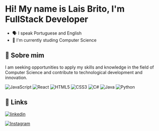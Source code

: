 

#  Hi! My name is Lais Brito, I'm FullStack Developer 

  - 🗣️ I speak Portuguese and English 
  - 🧠 I'm currently studing Computer Science


## 🚀 Sobre mim
 I am seeking opportunities to apply my skills and knowledge in the field of Computer Science and contribute to technological development and innovation.

![JavaScript](https://img.shields.io/badge/JavaScript-000?style=for-the-badge&logo=javascript)
![React](https://img.shields.io/badge/React-000?style=for-the-badge&logo=react)
![HTML5](https://img.shields.io/badge/HTML5-000?style=for-the-badge&logo=html5)
![CSS3](https://img.shields.io/badge/CSS3-000?style=for-the-badge&logo=css3&logoColor=264CE4)
![C#](https://img.shields.io/badge/C%23-000?style=for-the-badge&logo=c-sharp&logoColor=823085)
![Java](https://img.shields.io/badge/Java-000?style=for-the-badge&logo=java)
![Python](https://img.shields.io/badge/Python-000?style=for-the-badge&logo=python)

## 🔗 Links

[![linkedin](https://img.shields.io/badge/linkedin-0A66C2?style=for-the-badge&logo=linkedin&logoColor=white)](https://www.linkedin.com/in/laisbrito1/)


[![Instagram](https://img.shields.io/badge/Instagram-000?style=for-the-badge&logo=instagram)](https://www.instagram.com/lalallay_/)
